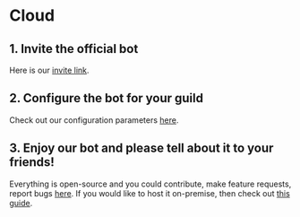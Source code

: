 # Cloud

## 1. Invite the official bot

Here is our [invite link](https://bot.zyner.org).

## 2. Configure the bot for your guild

Check out our configuration parameters [here](/docs/configuration/guild).

## 3. Enjoy our bot and please tell about it to your friends!

Everything is open-source and you could contribute, make feature requests, report bugs [here](https://github.com/ZynerOrg/xyter). If you would like to host it on-premise, then check out [this guide](/docs/flavors/on-premise).
